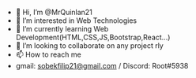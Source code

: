 - 👋 Hi, I’m @MrQuinlan21
- 👀 I’m interested in Web Technologies
- 🌱 I’m currently learning Web Development(HTML,CSS,JS,Bootstrap,React...)
- 💞️ I’m looking to collaborate on any project rly
- 📫 How to reach me 
- gmail: sobekfilip21@gmail.com / Discord: Root#5938

<!---
MrQuinlan21/MrQuinlan21 is a ✨ special ✨ repository because its `README.md` (this file) appears on your GitHub profile.
You can click the Preview link to take a look at your changes.
--->
